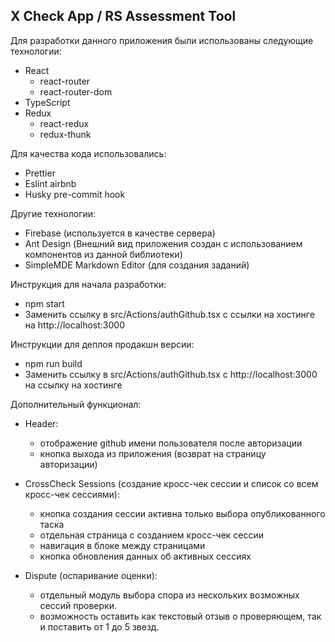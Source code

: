 ## X Check App / RS Assessment Tool

Для разработки данного приложения были использованы следующие технологии:

- React
  - react-router
  - react-router-dom
- TypeScript
- Redux
  - react-redux
  - redux-thunk

Для качества кода использовались:

- Prettier
- Eslint airbnb
- Husky pre-commit hook

Другие технологии:

- Firebase (используется в качестве сервера)
- Ant Design (Внешний вид приложения создан с использованием компонентов из данной библиотеки)
- SimpleMDE Markdown Editor (для создания заданий)

Инструкция для начала разработки:

- npm start
- Заменить ссылку в src/Actions/authGithub.tsx с ссылки на хостинге на http://localhost:3000

Инструкции для деплоя продакшн версии:

- npm run build
- Заменить ссылку в src/Actions/authGithub.tsx с http://localhost:3000 на ссылку на хостинге

Дополнительный функционал:

- Header:

  - отображение github имени пользователя после авторизации
  - кнопка выхода из приложения (возврат на страницу авторизации)

- CrossCheck Sessions (создание кросс-чек сессии и список со всем кросс-чек сессиями):

  - кнопка создания сессии активна только выбора опубликованного таска
  - отдельная страница с созданием кросс-чек сессии
  - навигация в блоке между страницами
  - кнопка обновления данных об активных сессиях

- Dispute (оспаривание оценки):
  - отдельный модуль выбора спора из нескольких возможных сессий проверки.
  - возможность оставить как текстовый отзыв о проверяющем, так и поставить от 1 до 5 звезд.
